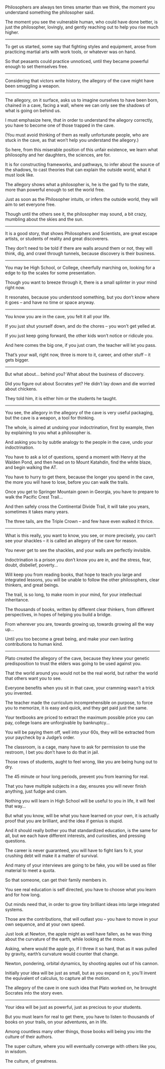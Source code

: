 Philosophers are always ten times smarter than we think,
the moment you understand something the philosopher said.

The moment you see the vulnerable human, who could have done better,
is just the philosopher, lovingly, and gently reaching out to help you rise much higher.

---

To get us started, some say that fighting styles and equipment,
arose from practicing martial arts with work tools, or whatever was on hand.

So that peasants could practice unnoticed,
until they became powerful enough to set themselves free.

---

Considering that victors write history,
the allegory of the cave might have been smuggling a weapon.

---

The allegory, on it surface, asks us to imagine ourselves to have been born,
chained in a cave, facing a wall, where we can only see the shadows of what is going on behind us.

I must emphasize here, that in order to understand the allegory correctly,
you have to become one of those trapped in the cave.

(You must avoid thinking of them as really unfortunate people,
who are stuck in the cave, as that won’t help you understand the allegory.)

So here, from this miserable position of this unfair existence,
we learn what philosophy and her daughters, the sciences, are for.

It is for constructing frameworks, and pathways, to infer about the source of the shadows,
to cast theories that can explain the outside world, what it must look like.

The allegory shows what a philosopher is,
he is the gad fly to the state, more than powerful enough to set the world free.

Just as soon as the Philosopher intuits, or infers the outside world,
they will aim to set everyone free.

Though until the others see it,
the philosopher may sound, a bit crazy, mumbling about the skies and the sun.

---

It is a good story, that shows Philosophers and Scientists,
are great escape artists, or students of reality and great discoverers.

They don’t need to be told if there are walls around them or not,
they will think, dig, and crawl through tunnels, because discovery is their business.

---

You may be High School, or College, cheerfully marching on,
looking for a edge to tip the scales for some presentation.

Though you want to breeze through it,
there is a small splinter in your mind right now.

It resonates, because you understood something,
but you don’t know where it goes – and have no time or space anyway.

---

You know you are in the cave,
you felt it all your life.

If you just shut yourself down,
and do the chores – you won’t get yelled at.

If you just keep going forward,
the other kids won’t notice or ridicule you.

And here comes the big one,
if you just cram, the teacher will let you pass.

That’s your wall, right now,
three is more to it, career, and other stuff – it gets bigger.

---

But what about… behind you?
What about the business of discovery.

Did you figure out about Socrates yet?
He didn’t lay down and die worried about chickens.

They told him,
it is either him or the students he taught.

---

You see, the allegory in the allegory of the cave is very useful packaging,
but the cave is a weapon, a tool for thinking.

The whole, is aimed at undoing your indoctrination,
first by example, then by explaining to you what a philosopher is.

And asking you to by subtle analogy to the people in the cave,
undo your indoctrination.

You have to ask a lot of questions, spend a moment with Henry at the Walden Pond,
and then head on to Mount Katahdin, find the white blaze, and begin walking the AT.

You have to hurry to get there, because the longer you spend in the cave,
the more you will have to lose, before you can walk the trails.

Once you get to Springer Mountain gown in Georgia,
you have to prepare to walk the Pacific Crest Trail…

And then safely cross the Continental Divide Trail,
it will take you years, sometimes it takes many years.

The three tails,
are the Triple Crown – and few have even walked it thrice.

---

What is this really, you want to know,
you see, or more precisely, you can’t see your shackles – it is called an allegory of the cave for reason.

You never get to see the shackles,
and your walls are perfectly invisible.

Indoctrination is a prison you don’t know you are in,
and the stress, fear, doubt, disbelief, poverty…

Will keep you from reading books, that hope to teach you large and integrated lessons,
you will be unable to follow the other philosophers, clear thinkers, and great beings.

The trail, is so long, to make room in your mind,
for your intellectual inheritance.

The thousands of books, written by different clear thinkers,
from different perspectives, in hopes of helping you build a bridge.

From wherever you are, towards growing up,
towards growing all the way up…

Until you too become a great being,
and make your own lasting contributions to human kind.

---

Plato created the allegory of the cave,
because they knew your genetic predisposition to trust the elders was going to be used against you.

That the world around you would not be the real world,
but rather the world that others want you to see.

Everyone benefits when you sit in that cave,
your cramming wasn’t a trick you invented.

The teacher made the curriculum incomprehensible on purpose,
to force you to memorize, it is easy and quick, and they get paid just the same.

Your textbooks are priced to extract the maximum possible price you can pay,
college loans are unforgivable by bankruptcy…

You will be paying them off, well into your 60s,
they will be extracted from your paycheck by a Judge’s order.

The classroom, is a cage, many have to ask for permission to use the restroom,
I bet you don’t have to do that in jail.

Those rows of students, aught to feel wrong,
like you are being hung out to dry.

The 45 minute or hour long periods,
prevent you from learning for real.

That you have multiple subjects in a day,
ensures you will never finish anything, just fudge and cram.

Nothing you will learn in High School will be useful to you in life,
it will feel that way…

But what you know, will be what you have learned on your own,
it is actually proof that you are brilliant, and the idea if genius is stupid.

And it should really bother you that standardized education, is the same for all,
but we each have different interests, and curiosities, and pressing questions.

The career is never guaranteed, you will have to fight liars fo it,
your crushing debt will make it a matter of survival.

And many of your interviews are going to be fake,
you will be used as filler material to meet a quota.

So that someone,
can get their family members in.

You see real education is self directed,
you have to choose what you learn and for how long.

Out minds need that,
in order to grow tiny brilliant ideas into large integrated systems.

Those are the contributions,
that will outlast you – you have to move in your own sequence, and at your own speed.

Just look at Newton, the apple might as well have fallen,
as he was thing about the curvature of the earth, while looking at the moon.

Asking, where would the apple go, if I threw it so hard,
that as it was pulled by gravity, earth’s curvature would counter that change.

Newton, pondering, orbital dynamics,
by shooting apples out of his cannon.

Initially your idea will be just as small,
but as you expand on it, you’ll invent the equivalent of calculus, to capture all the motion.

The allegory of the cave in one such idea that Plato worked on,
he brought Socrates into the story even.

---

Your idea will be just as powerful,
just as precious to your students.

But you must learn for real to get there,
you have to listen to thousands of books on your trails, on your adventures, an in life.

Among countless many other things,
those books will being you into the culture of their authors.

The super culture, where you will eventually converge with others like you,
in wisdom.

The culture,
of greatness.
